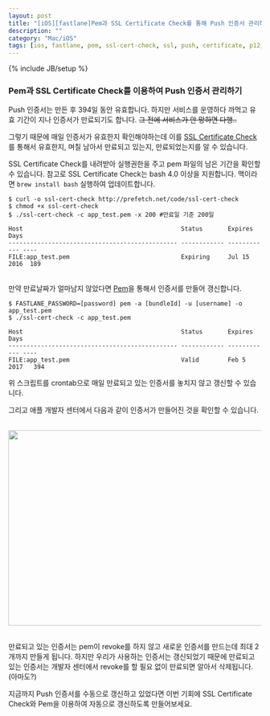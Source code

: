 ```yaml
---
layout: post
title: "[iOS][fastlane]Pem과 SSL Certificate Check를 통해 Push 인증서 관리하기"
description: ""
category: "Mac/iOS"
tags: [ios, fastlane, pem, ssl-cert-check, ssl, push, certificate, p12, openssl]
---
```

{% include JB/setup %}

### Pem과 SSL Certificate Check를 이용하여 Push 인증서 관리하기

Push 인증서는 만든 후 394일 동안 유효합니다. 하지만 서비스를 운영하다 까먹고 유효 기간이 지나 인증서가 만료되기도 합니다. <del>그 전에 서비스가 안 망하면 다행..</del>

그렇기 때문에 매일 인증서가 유효한지 확인해야하는데 이를 [SSL Certificate Check](http://prefetch.net/code/ssl-cert-check)를 통해서 유효한지, 며칠 남아서 만료되고 있는지, 만료되었는지를 알 수 있습니다.

SSL Certificate Check를 내려받아 실행권한을 주고 pem 파일의 남은 기간을 확인할 수 있습니다. 참고로 SSL Certificate Check는 bash 4.0 이상을 지원합니다. 맥이라면 `brew install bash` 실행하여 업데이트합니다.

	$ curl -o ssl-cert-check http://prefetch.net/code/ssl-cert-check
	$ chmod +x ssl-cert-check
	$ ./ssl-cert-check -c app_test.pem -x 200 #만료일 기준 200일

	Host                                            Status       Expires      Days
	----------------------------------------------- ------------ ------------ ----
	FILE:app_test.pem                               Expiring     Jul 15 2016  189 

<br/>만약 만료날짜가 얼마남지 않았다면 [Pem](https://github.com/fastlane/pem)을 통해서 인증서를 만들어 갱신합니다.

	$ FASTLANE_PASSWORD=[password] pem -a [bundleId] -u [username] -o app_test.pem
	$ ./ssl-cert-check -c app_test.pem

	Host                                            Status       Expires      Days
	----------------------------------------------- ------------ ------------ ----
	FILE:app_test.pem                               Valid        Feb 5 2017   394

위 스크립트를 crontab으로 매일 만료되고 있는 인증서를 놓치지 않고 갱신할 수 있습니다.

그리고 애플 개발자 센터에서 다음과 같이 인증서가 만들어진 것을 확인할 수 있습니다.

<br/><img src="https://farm2.staticflickr.com/1600/23606687693_4fb96da155_z.jpg" width="640" height="389" alt=""><br/><br/>

만료되고 있는 인증서는 pem이 revoke를 하지 않고 새로운 인증서를 만드는데 최대 2개까지 만들게 됩니다. 하지만 우리가 사용하는 인증서는 갱신되었기 때문에 만료되고 있는 인증서는 개발자 센터에서 revoke를 할 필요 없이 만료되면 알아서 삭제됩니다.(아마도?)

지금까지 Push 인증서를 수동으로 갱신하고 있었다면 이번 기회에 SSL Certificate Check와 Pem을 이용하여 자동으로 갱신하도록 만들어보세요.
<br/><br/>
